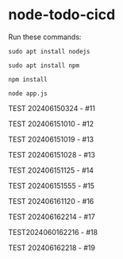 # node-todo-cicd

Run these commands:


`sudo apt install nodejs`


`sudo apt install npm`


`npm install`

`node app.js`

TEST 202406150324 - #11

TEST 202406151010 - #12

TEST 202406151019 - #13

TEST 202406151028 - #13

TEST 202406151125 - #14

TEST 202406151555 - #15

TEST 202406161120 - #16

TEST 202406162214 - #17

TEST2024060162216 - #18

TEST 202406162218 - #19
